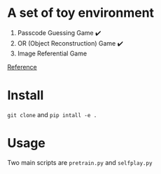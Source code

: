 # A set of toy environment
1. Passcode Guessing Game :heavy_check_mark:
2. OR (Object Reconstruction) Game :heavy_check_mark:
3. Image Referential Game

[Reference](https://openreview.net/pdf?id=rJxGLlBtwH)

# Install
`git clone` and `pip intall -e .`

# Usage
Two main scripts are `pretrain.py` and `selfplay.py`

